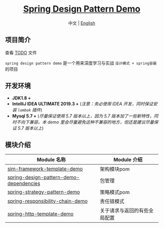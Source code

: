 # 
<h1 align="center"><a href="https://github.com/YuanSim/" target="_blank">Spring Design Pattern Demo</a></h1>


<p align="center">
  <span>中文 | <a href="./README.en.md">English</a></span>
</p>



## 项目简介

查看 [TODO](./TODO.md) 文件

`spring design pattern demo` 是一个用来深度学习与实战 `设计模式 + spring容器` 的项目

## 开发环境

- **JDK1.8 +**
- **IntelliJ IDEA ULTIMATE 2019.3 +** (*注意：务必使用 IDEA 开发，同时保证安装 `lombok` 插件*)
- **Mysql 5.7 +** (*尽量保证使用 5.7 版本以上，因为 5.7 版本加了一些新特性，同时不向下兼容。本 demo 里会尽量避免这种不兼容的地方，但还是建议尽量保证 5.7 版本以上*)

## 模块介绍

| Module 名称                                                  | Module 介绍                                                    |
| ------------------------------------------------------------ | ------------------------------------------------------------ |
| [sim-framework-template-demo](./sim-framework-template-demo) | 架构模块pom                                                       |
| [spring-design-pattern-demo-dependencies](./spring-design-pattern-demo-dependencies)|   包管理                               |
| [spring-strategy-pattern-demo](./spring-strategy-pattern-demo)|   策略模式pom                                                 |                                        |
| [spring-responsibility-chain-demo](./spring-responsibility-chain-demo)|   责任链模式                                           |
| [spring-http-template-demo](./spring-http-template-demo) | 关于请求与返回的有些全局配置                                             |
